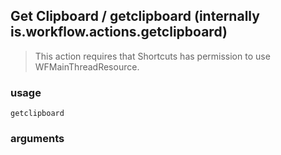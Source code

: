 
## Get Clipboard / getclipboard (internally is.workflow.actions.getclipboard)


> This action requires that Shortcuts has permission to use WFMainThreadResource.

### usage
`getclipboard `

### arguments

